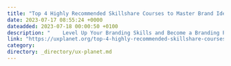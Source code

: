 ```yaml
---
title: "Top 4 Highly Recommended Skillshare Courses to Master Brand Identity Design in 2023"
date: 2023-07-17 08:55:24 +0000
dateadded: 2023-07-18 00:00:50 +0100
description: "    Level Up Your Branding Skills and Become a Branding Pro  Continue reading on UX Planet »  "
link: "https://uxplanet.org/top-4-highly-recommended-skillshare-courses-to-master-brand-identity-design-in-2023-cf0bc08ebbb3?source=rss----819cc2aaeee0---4"
category:
directory: _directory/ux-planet.md
---
```

